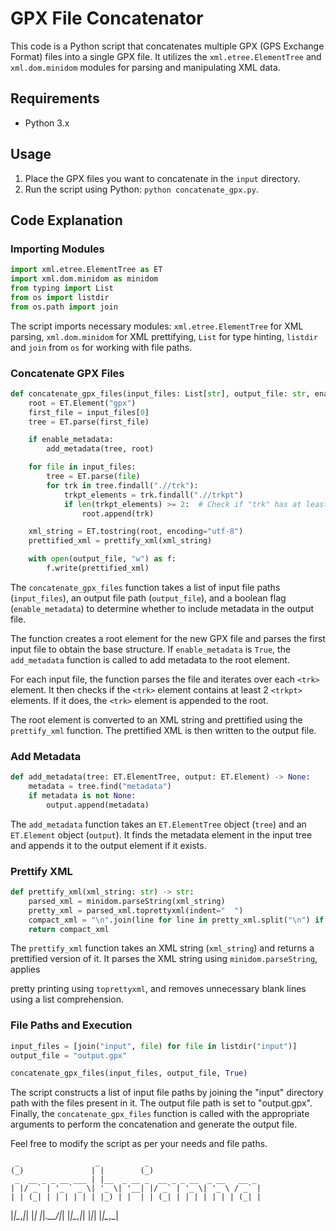 # GPX File Concatenator

This code is a Python script that concatenates multiple GPX (GPS Exchange Format) files into a single GPX file. It utilizes the `xml.etree.ElementTree` and `xml.dom.minidom` modules for parsing and manipulating XML data.

## Requirements

- Python 3.x

## Usage

1. Place the GPX files you want to concatenate in the `input` directory.
2. Run the script using Python: `python concatenate_gpx.py`.

## Code Explanation

### Importing Modules

```python
import xml.etree.ElementTree as ET
import xml.dom.minidom as minidom
from typing import List
from os import listdir
from os.path import join
```

The script imports necessary modules: `xml.etree.ElementTree` for XML parsing, `xml.dom.minidom` for XML prettifying, `List` for type hinting, `listdir` and `join` from `os` for working with file paths.

### Concatenate GPX Files

```python
def concatenate_gpx_files(input_files: List[str], output_file: str, enable_metadata: bool) -> None:
    root = ET.Element("gpx")
    first_file = input_files[0]
    tree = ET.parse(first_file)

    if enable_metadata:
        add_metadata(tree, root)

    for file in input_files:
        tree = ET.parse(file)
        for trk in tree.findall(".//trk"):
            trkpt_elements = trk.findall(".//trkpt")
            if len(trkpt_elements) >= 2:  # Check if "trk" has at least 2 "trkpt" elements
                root.append(trk)

    xml_string = ET.tostring(root, encoding="utf-8")
    prettified_xml = prettify_xml(xml_string)

    with open(output_file, "w") as f:
        f.write(prettified_xml)
```

The `concatenate_gpx_files` function takes a list of input file paths (`input_files`), an output file path (`output_file`), and a boolean flag (`enable_metadata`) to determine whether to include metadata in the output file.

The function creates a root element for the new GPX file and parses the first input file to obtain the base structure. If `enable_metadata` is `True`, the `add_metadata` function is called to add metadata to the root element.

For each input file, the function parses the file and iterates over each `<trk>` element. It then checks if the `<trk>` element contains at least 2 `<trkpt>` elements. If it does, the `<trk>` element is appended to the root.

The root element is converted to an XML string and prettified using the `prettify_xml` function. The prettified XML is then written to the output file.

### Add Metadata

```python
def add_metadata(tree: ET.ElementTree, output: ET.Element) -> None:
    metadata = tree.find("metadata")
    if metadata is not None:
        output.append(metadata)
```

The `add_metadata` function takes an `ET.ElementTree` object (`tree`) and an `ET.Element` object (`output`). It finds the metadata element in the input tree and appends it to the output element if it exists.

### Prettify XML

```python
def prettify_xml(xml_string: str) -> str:
    parsed_xml = minidom.parseString(xml_string)
    pretty_xml = parsed_xml.toprettyxml(indent="  ")
    compact_xml = "\n".join(line for line in pretty_xml.split("\n") if line.strip())
    return compact_xml
```

The `prettify_xml` function takes an XML string (`xml_string`) and returns a prettified version of it. It parses the XML string using `minidom.parseString`, applies

 pretty printing using `toprettyxml`, and removes unnecessary blank lines using a list comprehension.

### File Paths and Execution

```python
input_files = [join("input", file) for file in listdir("input")]
output_file = "output.gpx"

concatenate_gpx_files(input_files, output_file, True)
```

The script constructs a list of input file paths by joining the "input" directory path with the files present in it. The output file path is set to "output.gpx". Finally, the `concatenate_gpx_files` function is called with the appropriate arguments to perform the concatenation and generate the output file.

Feel free to modify the script as per your needs and file paths.

     _                 _          _                         
    (_)               | |        (_)                        
     _  __ _ _ __ ___ | |__  _ __ _  __ _ _ __  _ __   __ _ 
    | |/ _` | '_ ` _ \| '_ \| '__| |/ _` | '_ \| '_ \ / _` |
    | | (_| | | | | | | |_) | |  | | (_| | | | | | | | (_| |
|_|\__,_|_| |_| |_|_.__/|_|  |_|\__,_|_| |_|_| |_|\__,_|
                                                        
                                                        